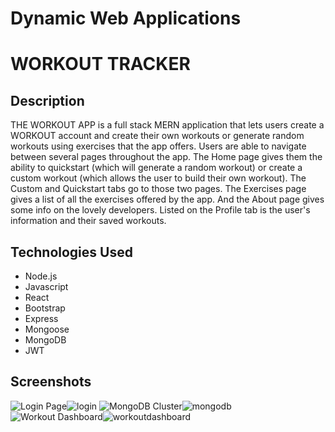 # Dynamic Web Applications 
# WORKOUT TRACKER

## Description
THE WORKOUT APP is a full stack MERN application that lets users create a WORKOUT account and create their own workouts or generate random workouts using exercises that the app offers. Users are able to navigate between several pages throughout the app. The Home page gives them the ability to quickstart (which will generate a random workout) or create a custom workout (which allows the user to build their own workout). The Custom and Quickstart tabs go to those two pages. The Exercises page gives a list of all the exercises offered by the app. And the About page gives some info on the lovely developers. Listed on the Profile tab is the user's information and their saved workouts.

## Technologies Used
* Node.js
* Javascript
* React
* Bootstrap
* Express
* Mongoose
* MongoDB
* JWT

## Screenshots
![Login Page]()![login](https://user-images.githubusercontent.com/119079932/210536151-c8fd4def-87c0-40fa-8beb-bf3b222835d4.jpeg)
![MongoDB Cluster]()![mongodb](https://user-images.githubusercontent.com/119079932/210536214-28bbd419-a294-4bd3-ae87-3814ac3112b2.jpeg)
![Workout Dashboard]()![workoutdashboard](https://user-images.githubusercontent.com/119079932/210536332-0a6c467c-d5cc-4382-9f7e-8d7193049964.jpeg)
